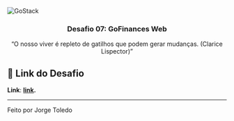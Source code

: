 <img alt="GoStack" src="https://storage.googleapis.com/golden-wind/bootcamp-gostack/header-desafios.png" />

<h3 align="center">
  Desafio 07: GoFinances Web
</h3>

<p align="center">“O nosso viver é repleto de gatilhos que podem gerar mudanças. (Clarice Lispector)”</blockquote>

## :rocket: Link do Desafio

**Link**: **[link](https://github.com/Rocketseat/bootcamp-gostack-desafios/tree/master/desafio-fundamentos-reactjs).**

---

Feito por Jorge Toledo
